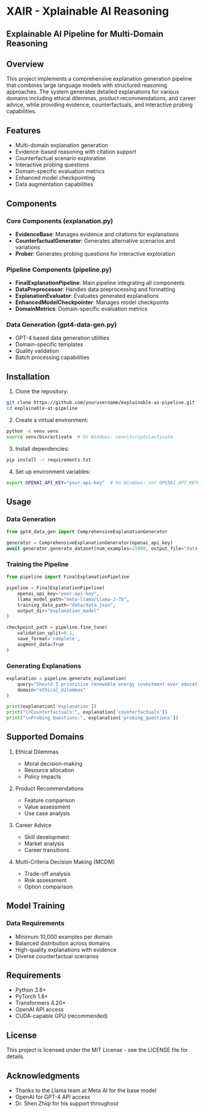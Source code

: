 # XAIR - Xplainable AI Reasoning

## Explainable AI Pipeline for Multi-Domain Reasoning

## Overview

This project implements a comprehensive explanation generation pipeline that combines large language models with structured reasoning approaches. The system generates detailed explanations for various domains including ethical dilemmas, product recommendations, and career advice, while providing evidence, counterfactuals, and interactive probing capabilities.

## Features

- Multi-domain explanation generation
- Evidence-based reasoning with citation support
- Counterfactual scenario exploration
- Interactive probing questions
- Domain-specific evaluation metrics
- Enhanced model checkpointing
- Data augmentation capabilities

## Components

### Core Components (explanation.py)

- **EvidenceBase**: Manages evidence and citations for explanations
- **CounterfactualGenerator**: Generates alternative scenarios and variations
- **Prober**: Generates probing questions for interactive exploration

### Pipeline Components (pipeline.py)

- **FinalExplanationPipeline**: Main pipeline integrating all components
- **DataPreprocessor**: Handles data preprocessing and formatting
- **ExplanationEvaluator**: Evaluates generated explanations
- **EnhancedModelCheckpointer**: Manages model checkpoints
- **DomainMetrics**: Domain-specific evaluation metrics

### Data Generation (gpt4-data-gen.py)

- GPT-4 based data generation utilities
- Domain-specific templates
- Quality validation
- Batch processing capabilities

## Installation

1. Clone the repository:

```bash
git clone https://github.com/yourusername/explainable-ai-pipeline.git
cd explainable-ai-pipeline
```

2. Create a virtual environment:

```bash
python -m venv venv
source venv/bin/activate  # On Windows: venv\Scripts\activate
```

3. Install dependencies:

```bash
pip install -r requirements.txt
```

4. Set up environment variables:

```bash
export OPENAI_API_KEY="your-api-key"  # On Windows: set OPENAI_API_KEY=your-api-key
```

## Usage

### Data Generation

```python
from gpt4_data_gen import ComprehensiveExplanationGenerator

generator = ComprehensiveExplanationGenerator(openai_api_key)
await generator.generate_dataset(num_examples=15000, output_file="data.json")
```

### Training the Pipeline

```python
from pipeline import FinalExplanationPipeline

pipeline = FinalExplanationPipeline(
    openai_api_key="your-api-key",
    llama_model_path="meta-llama/Llama-2-7b",
    training_data_path="data/data.json",
    output_dir="explanation_model"
)

checkpoint_path = pipeline.fine_tune(
    validation_split=0.1,
    save_format='complete',
    augment_data=True
)
```

### Generating Explanations

```python
explanation = pipeline.generate_explanation(
    query="Should I prioritize renewable energy investment over educational funding?",
    domain="ethical_dilemmas"
)

print(explanation['explanation'])
print("\nCounterfactuals:", explanation['counterfactuals'])
print("\nProbing Questions:", explanation['probing_questions'])
```

## Supported Domains

1. Ethical Dilemmas

   - Moral decision-making
   - Resource allocation
   - Policy impacts

2. Product Recommendations

   - Feature comparison
   - Value assessment
   - Use case analysis

3. Career Advice

   - Skill development
   - Market analysis
   - Career transitions

4. Multi-Criteria Decision Making (MCDM)
   - Trade-off analysis
   - Risk assessment
   - Option comparison

## Model Training

### Data Requirements

- Minimum 10,000 examples per domain
- Balanced distribution across domains
- High-quality explanations with evidence
- Diverse counterfactual scenarios

## Requirements

- Python 3.8+
- PyTorch 1.8+
- Transformers 4.20+
- OpenAI API access
- CUDA-capable GPU (recommended)

## License

This project is licensed under the MIT License - see the LICENSE file for details.

## Acknowledgments

- Thanks to the Llama team at Meta AI for the base model
- OpenAI for GPT-4 API access
- Dr. Shen Zhiqi for his support throughout
